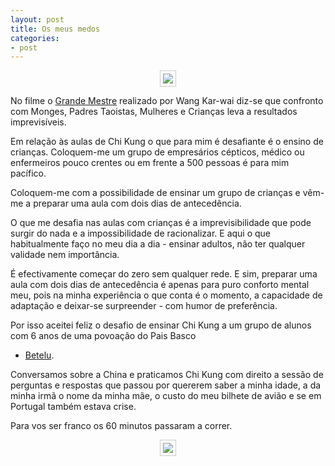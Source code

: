 ```yaml
---
layout: post 
title: Os meus medos 
categories:
- post
---
```


<p align="center"><img src="https://s3-eu-west-1.amazonaws.com/devagar/batalu1.JPG" style="border: 1px solid #ccc; padding: 4px;"></p>

No filme o [Grande Mestre](https://www.youtube.com/watch?v=uC5amKLgnFU)
realizado por Wang Kar-wai diz-se que confronto com Monges, Padres
Taoistas, Mulheres e Crianças leva a resultados imprevisíveis. 

Em relação às aulas de Chi Kung o que para mim é desafiante é o ensino de
crianças. Coloquem-me um grupo de empresários cépticos, médico ou
enfermeiros pouco crentes ou em frente a 500 pessoas é para mim pacífico.

Coloquem-me com a possibilidade de ensinar um grupo de crianças e vêm-me
a preparar uma aula com dois dias de antecedência. 

O que me desafia nas aulas com crianças é a imprevisibilidade que pode surgir do
nada e a impossibilidade de racionalizar. E aqui o que habitualmente faço no meu
dia a dia - ensinar adultos, não ter qualquer validade nem importância. 

É efectivamente começar do zero sem qualquer rede. E sim, preparar uma
aula com dois dias de antecedência é apenas para puro conforto mental meu,
pois na minha experiência o que conta é o momento, a capacidade de
adaptação e deixar-se surpreender - com humor de preferência.

Por isso aceitei feliz o desafio de ensinar Chi Kung a um grupo de alunos
com 6 anos de uma povoação do Pais Basco
- [Betelu](https://goo.gl/maps/D8Ol3). 

Conversamos sobre a China e praticamos Chi Kung com direito a sessão de
perguntas e respostas que passou por quererem saber a minha idade, a da
minha irmã o nome da minha mãe, o custo do meu bilhete de avião e se em
Portugal também estava crise. 

Para vos ser franco os 60 minutos passaram a correr. 

<p align="center"><img src="https://s3-eu-west-1.amazonaws.com/devagar/betalu2.JPG" style="border: 1px solid #ccc; padding: 4px;"></p>

